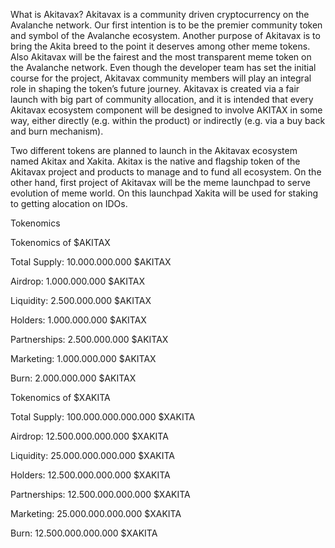 What is Akitavax?
Akitavax is a community driven cryptocurrency on the Avalanche network. Our first intention is to be the premier community token and symbol of the Avalanche ecosystem. Another purpose of Akitavax is to bring the Akita breed to the point it deserves among other meme tokens. Also Akitavax will be the fairest and the most transparent meme token on the Avalanche network. Even though the developer team has set the initial course for the project, Akitavax community members will play an integral role in shaping the token’s future journey. Akitavax is created via a fair launch with big part of community allocation, and it is intended that every Akitavax ecosystem component will be designed to involve AKITAX in some way, either directly (e.g. within the product) or indirectly (e.g. via a buy back and burn mechanism).


Two different tokens are planned to launch in the Akitavax ecosystem named Akitax and Xakita. Akitax is the native and flagship token of the Akitavax project and products to manage and to fund all ecosystem. On the other hand, first project of Akitavax will be the meme launchpad to serve evolution of meme world. On this launchpad Xakita will be used for staking to getting alocation on IDOs.



Tokenomics

Tokenomics of $AKITAX

Total Supply: 10.000.000.000 $AKITAX

Airdrop: 1.000.000.000 $AKITAX

Liquidity: 2.500.000.000 $AKITAX

Holders: 1.000.000.000 $AKITAX

Partnerships: 2.500.000.000 $AKITAX

Marketing: 1.000.000.000 $AKITAX

Burn: 2.000.000.000 $AKITAX



Tokenomics of $XAKITA

Total Supply: 100.000.000.000.000 $XAKITA

Airdrop: 12.500.000.000.000 $XAKITA

Liquidity: 25.000.000.000.000 $XAKITA

Holders: 12.500.000.000.000 $XAKITA

Partnerships: 12.500.000.000.000 $XAKITA

Marketing: 25.000.000.000.000 $XAKITA

Burn: 12.500.000.000.000 $XAKITA
